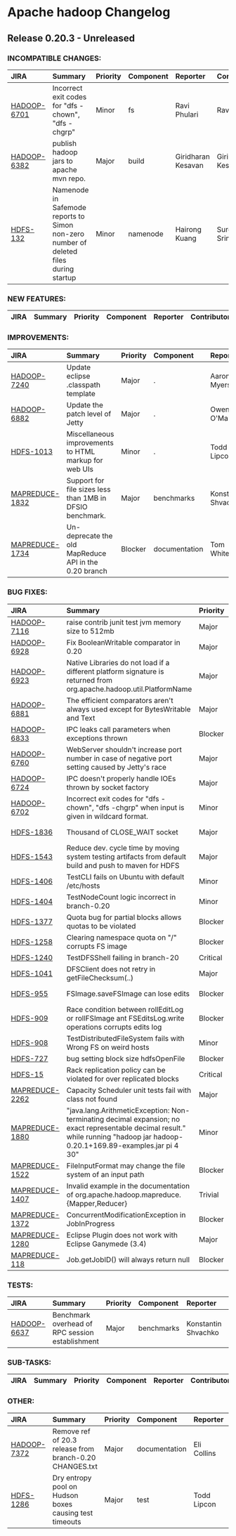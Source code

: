 
<!---
# Licensed to the Apache Software Foundation (ASF) under one
# or more contributor license agreements.  See the NOTICE file
# distributed with this work for additional information
# regarding copyright ownership.  The ASF licenses this file
# to you under the Apache License, Version 2.0 (the
# "License"); you may not use this file except in compliance
# with the License.  You may obtain a copy of the License at
#
#     http://www.apache.org/licenses/LICENSE-2.0
#
# Unless required by applicable law or agreed to in writing, software
# distributed under the License is distributed on an "AS IS" BASIS,
# WITHOUT WARRANTIES OR CONDITIONS OF ANY KIND, either express or implied.
# See the License for the specific language governing permissions and
# limitations under the License.
-->
# Apache hadoop Changelog

## Release 0.20.3 - Unreleased

### INCOMPATIBLE CHANGES:

| JIRA | Summary | Priority | Component | Reporter | Contributor |
|:---- |:---- | :--- |:---- |:---- |:---- |
| [HADOOP-6701](https://issues.apache.org/jira/browse/HADOOP-6701) |  Incorrect exit codes for "dfs -chown", "dfs -chgrp" |  Minor | fs | Ravi Phulari | Ravi Phulari |
| [HADOOP-6382](https://issues.apache.org/jira/browse/HADOOP-6382) | publish hadoop jars to apache mvn repo. |  Major | build | Giridharan Kesavan | Giridharan Kesavan |
| [HDFS-132](https://issues.apache.org/jira/browse/HDFS-132) | Namenode in Safemode reports to Simon non-zero number of deleted files during startup |  Minor | namenode | Hairong Kuang | Suresh Srinivas |


### NEW FEATURES:

| JIRA | Summary | Priority | Component | Reporter | Contributor |
|:---- |:---- | :--- |:---- |:---- |:---- |


### IMPROVEMENTS:

| JIRA | Summary | Priority | Component | Reporter | Contributor |
|:---- |:---- | :--- |:---- |:---- |:---- |
| [HADOOP-7240](https://issues.apache.org/jira/browse/HADOOP-7240) | Update eclipse .classpath template |  Major | . | Aaron T. Myers | Aaron T. Myers |
| [HADOOP-6882](https://issues.apache.org/jira/browse/HADOOP-6882) | Update the patch level of Jetty |  Major | . | Owen O'Malley | Owen O'Malley |
| [HDFS-1013](https://issues.apache.org/jira/browse/HDFS-1013) | Miscellaneous improvements to HTML markup for web UIs |  Minor | . | Todd Lipcon | Eugene Koontz |
| [MAPREDUCE-1832](https://issues.apache.org/jira/browse/MAPREDUCE-1832) | Support for file sizes less than 1MB in DFSIO benchmark. |  Major | benchmarks | Konstantin Shvachko | Konstantin Shvachko |
| [MAPREDUCE-1734](https://issues.apache.org/jira/browse/MAPREDUCE-1734) | Un-deprecate the old MapReduce API in the 0.20 branch |  Blocker | documentation | Tom White | Todd Lipcon |


### BUG FIXES:

| JIRA | Summary | Priority | Component | Reporter | Contributor |
|:---- |:---- | :--- |:---- |:---- |:---- |
| [HADOOP-7116](https://issues.apache.org/jira/browse/HADOOP-7116) | raise contrib junit test jvm memory size to 512mb |  Major | test | Owen O'Malley | Owen O'Malley |
| [HADOOP-6928](https://issues.apache.org/jira/browse/HADOOP-6928) | Fix BooleanWritable comparator in 0.20 |  Major | io | Owen O'Malley | Johannes Zillmann |
| [HADOOP-6923](https://issues.apache.org/jira/browse/HADOOP-6923) | Native Libraries do not load if a different platform signature is returned from org.apache.hadoop.util.PlatformName |  Major | native | Stephen Watt | Stephen Watt |
| [HADOOP-6881](https://issues.apache.org/jira/browse/HADOOP-6881) | The efficient comparators aren't always used except for BytesWritable and Text |  Major | . | Owen O'Malley | Owen O'Malley |
| [HADOOP-6833](https://issues.apache.org/jira/browse/HADOOP-6833) | IPC leaks call parameters when exceptions thrown |  Blocker | . | Todd Lipcon | Todd Lipcon |
| [HADOOP-6760](https://issues.apache.org/jira/browse/HADOOP-6760) | WebServer shouldn't increase port number in case of negative port setting caused by Jetty's race |  Major | . | Konstantin Boudnik | Konstantin Boudnik |
| [HADOOP-6724](https://issues.apache.org/jira/browse/HADOOP-6724) | IPC doesn't properly handle IOEs thrown by socket factory |  Major | ipc | Todd Lipcon | Todd Lipcon |
| [HADOOP-6702](https://issues.apache.org/jira/browse/HADOOP-6702) | Incorrect exit codes for "dfs -chown", "dfs -chgrp"  when input is given in wildcard format. |  Minor | fs | Ravi Phulari | Ravi Phulari |
| [HDFS-1836](https://issues.apache.org/jira/browse/HDFS-1836) | Thousand of CLOSE\_WAIT socket |  Major | hdfs-client | Dennis Cheung | Bharath Mundlapudi |
| [HDFS-1543](https://issues.apache.org/jira/browse/HDFS-1543) | Reduce dev. cycle time by moving system testing artifacts from default build and push to maven for HDFS |  Major | . | Arun C Murthy | Luke Lu |
| [HDFS-1406](https://issues.apache.org/jira/browse/HDFS-1406) | TestCLI fails on Ubuntu with default /etc/hosts |  Minor | . | Todd Lipcon | Konstantin Boudnik |
| [HDFS-1404](https://issues.apache.org/jira/browse/HDFS-1404) | TestNodeCount logic incorrect in branch-0.20 |  Minor | namenode, test | Todd Lipcon | Todd Lipcon |
| [HDFS-1377](https://issues.apache.org/jira/browse/HDFS-1377) | Quota bug for partial blocks allows quotas to be violated |  Blocker | namenode | Eli Collins | Eli Collins |
| [HDFS-1258](https://issues.apache.org/jira/browse/HDFS-1258) | Clearing namespace quota on "/" corrupts FS image |  Blocker | namenode | Aaron T. Myers | Aaron T. Myers |
| [HDFS-1240](https://issues.apache.org/jira/browse/HDFS-1240) | TestDFSShell failing in branch-20 |  Critical | test | Todd Lipcon | Todd Lipcon |
| [HDFS-1041](https://issues.apache.org/jira/browse/HDFS-1041) | DFSClient does not retry in getFileChecksum(..) |  Major | hdfs-client | Tsz Wo Nicholas Sze | Tsz Wo Nicholas Sze |
| [HDFS-955](https://issues.apache.org/jira/browse/HDFS-955) | FSImage.saveFSImage can lose edits |  Blocker | namenode | Todd Lipcon | Konstantin Shvachko |
| [HDFS-909](https://issues.apache.org/jira/browse/HDFS-909) | Race condition between rollEditLog or rollFSImage ant FSEditsLog.write operations  corrupts edits log |  Blocker | namenode | Cosmin Lehene | Todd Lipcon |
| [HDFS-908](https://issues.apache.org/jira/browse/HDFS-908) | TestDistributedFileSystem fails with Wrong FS on weird hosts |  Minor | test | Todd Lipcon | Todd Lipcon |
| [HDFS-727](https://issues.apache.org/jira/browse/HDFS-727) | bug setting block size hdfsOpenFile |  Blocker | libhdfs | Eli Collins | Eli Collins |
| [HDFS-15](https://issues.apache.org/jira/browse/HDFS-15) | Rack replication policy can be violated for over replicated blocks |  Critical | . | Hairong Kuang | Jitendra Nath Pandey |
| [MAPREDUCE-2262](https://issues.apache.org/jira/browse/MAPREDUCE-2262) | Capacity Scheduler unit tests fail with class not found |  Major | capacity-sched | Owen O'Malley | Owen O'Malley |
| [MAPREDUCE-1880](https://issues.apache.org/jira/browse/MAPREDUCE-1880) | "java.lang.ArithmeticException: Non-terminating decimal expansion; no exact representable decimal result." while running "hadoop jar hadoop-0.20.1+169.89-examples.jar pi 4 30" |  Minor | examples | Victor Pakhomov | Tsz Wo Nicholas Sze |
| [MAPREDUCE-1522](https://issues.apache.org/jira/browse/MAPREDUCE-1522) | FileInputFormat may change the file system of an input path |  Blocker | . | Tsz Wo Nicholas Sze | Tsz Wo Nicholas Sze |
| [MAPREDUCE-1407](https://issues.apache.org/jira/browse/MAPREDUCE-1407) | Invalid example in the documentation of org.apache.hadoop.mapreduce.{Mapper,Reducer} |  Trivial | documentation | Benoit Sigoure | Benoit Sigoure |
| [MAPREDUCE-1372](https://issues.apache.org/jira/browse/MAPREDUCE-1372) | ConcurrentModificationException in JobInProgress |  Blocker | jobtracker | Amareshwari Sriramadasu | Dick King |
| [MAPREDUCE-1280](https://issues.apache.org/jira/browse/MAPREDUCE-1280) | Eclipse Plugin does not work with Eclipse Ganymede (3.4) |  Major | . | Aaron Kimball | Alex Kozlov |
| [MAPREDUCE-118](https://issues.apache.org/jira/browse/MAPREDUCE-118) | Job.getJobID() will always return null |  Blocker | client | Amar Kamat | Amareshwari Sriramadasu |


### TESTS:

| JIRA | Summary | Priority | Component | Reporter | Contributor |
|:---- |:---- | :--- |:---- |:---- |:---- |
| [HADOOP-6637](https://issues.apache.org/jira/browse/HADOOP-6637) | Benchmark overhead of RPC session establishment |  Major | benchmarks | Konstantin Shvachko | Konstantin Shvachko |


### SUB-TASKS:

| JIRA | Summary | Priority | Component | Reporter | Contributor |
|:---- |:---- | :--- |:---- |:---- |:---- |


### OTHER:

| JIRA | Summary | Priority | Component | Reporter | Contributor |
|:---- |:---- | :--- |:---- |:---- |:---- |
| [HADOOP-7372](https://issues.apache.org/jira/browse/HADOOP-7372) | Remove ref of 20.3 release from branch-0.20 CHANGES.txt |  Major | documentation | Eli Collins | Eli Collins |
| [HDFS-1286](https://issues.apache.org/jira/browse/HDFS-1286) | Dry entropy pool on Hudson boxes causing test timeouts |  Major | test | Todd Lipcon | Konstantin Boudnik |



